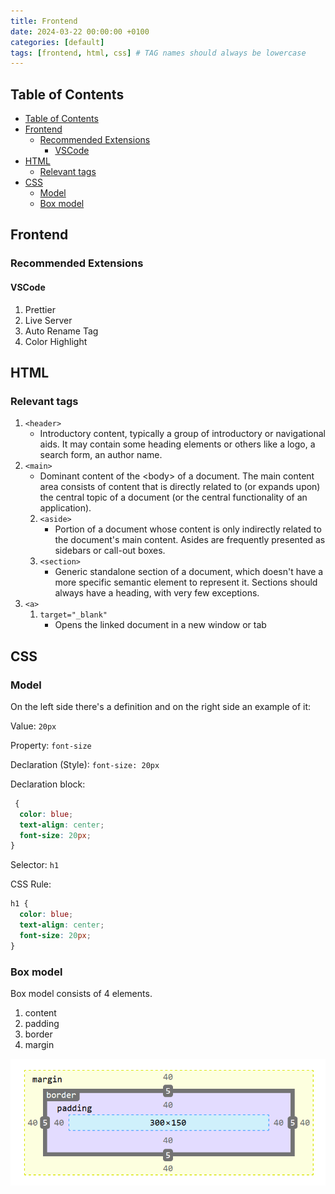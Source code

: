 ```yaml
---
title: Frontend
date: 2024-03-22 00:00:00 +0100
categories: [default]
tags: [frontend, html, css] # TAG names should always be lowercase
---
```


## Table of Contents

- [Table of Contents](#table-of-contents)
- [Frontend](#frontend)
  - [Recommended Extensions](#recommended-extensions)
    - [VSCode](#vscode)
- [HTML](#html)
  - [Relevant tags](#relevant-tags)
- [CSS](#css)
  - [Model](#model)
  - [Box model](#box-model)

## Frontend

### Recommended Extensions

#### VSCode

1.  Prettier
2.  Live Server
3.  Auto Rename Tag
4.  Color Highlight

## HTML

### Relevant tags

1.  `<header>`
    - Introductory content, typically a group of introductory or navigational aids. It may contain some heading elements or others like a logo, a search form, an author name.
2.  `<main>`
    - Dominant content of the \<body> of a document. The main content area consists of content that is directly related to (or expands upon) the central topic of a document (or the central functionality of an application).
    2. `<aside>`
       - Portion of a document whose content is only indirectly related to the document's main content. Asides are frequently presented as sidebars or call-out boxes.
    3. `<section>`
       - Generic standalone section of a document, which doesn't have a more specific semantic element to represent it. Sections should always have a heading, with very few exceptions.
3.  `<a>`
    1. `target="_blank"`
       - Opens the linked document in a new window or tab

## CSS

### Model

On the left side there's a definition and on the right side an example of it:

Value: `20px`

Property: `font-size`

Declaration (Style): `font-size: 20px`

Declaration block:

```css
 {
  color: blue;
  text-align: center;
  font-size: 20px;
}
```

Selector: `h1`

CSS Rule:

```css
h1 {
  color: blue;
  text-align: center;
  font-size: 20px;
}
```

### Box model

Box model consists of 4 elements.

1. content
2. padding
3. border
4. margin

![Box Model](/assets/frontend/001_box_model.png)
